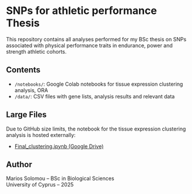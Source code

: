 # SNPs for athletic performance Thesis

This repository contains all analyses performed for my BSc thesis on SNPs associated with physical performance traits in endurance, power and strength athletic cohorts.

## Contents
- `/notebooks/`: Google Colab notebooks for tissue expression clustering analysis, ORA
- `/data/`: CSV files with gene lists, analysis results and relevant data

## Large Files
Due to GitHub size limits, the notebook for the tissue expression clustering analysis is hosted externally:

- [Final_clustering.ipynb (Google Drive)](https://colab.research.google.com/drive/1A8j2MkC5XZDElr_fnsK-4sRWKAgey4EG?usp=drive_link)

## Author
Marios Solomou – BSc in Biological Sciences  
University of Cyprus – 2025
